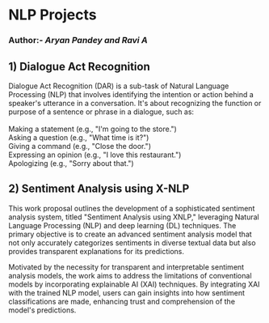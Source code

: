 # NLP Projects
### Author:- ***Aryan Pandey and Ravi A***

## 1) Dialogue Act Recognition

Dialogue Act Recognition (DAR) is a sub-task of Natural Language Processing (NLP) that involves identifying the intention or action behind a speaker's utterance in a conversation. It's about recognizing the function or purpose of a sentence or phrase in a dialogue, such as:<br>
<br>
Making a statement (e.g., "I'm going to the store.")<br>
Asking a question (e.g., "What time is it?")<br>
Giving a command (e.g., "Close the door.")<br>
Expressing an opinion (e.g., "I love this restaurant.")<br>
Apologizing (e.g., "Sorry about that.")<br>

## 2) Sentiment Analysis using X-NLP

This work proposal outlines the development of a sophisticated sentiment analysis system, titled "Sentiment Analysis using XNLP," leveraging Natural Language Processing (NLP) and deep learning (DL) techniques. The primary objective is to create an advanced sentiment analysis model that not only accurately categorizes sentiments in diverse textual data but also provides transparent explanations for its predictions.

Motivated by the necessity for transparent and interpretable sentiment analysis models, the work aims to address the limitations of conventional models by incorporating explainable AI (XAI) techniques. By integrating XAI with the trained NLP model, users can gain insights into how sentiment classifications are made, enhancing trust and comprehension of the model's predictions.
